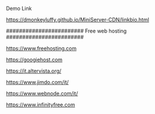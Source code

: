 Demo Link

https://dmonkeyluffy.github.io/MiniServer-CDN/linkbio.html

########################
    Free web hosting   
########################

https://www.freehosting.com

https://googiehost.com

https://it.altervista.org/

https://www.jimdo.com/it/

https://www.webnode.com/it/

https://www.infinityfree.com
